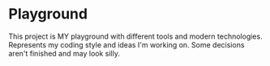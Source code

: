 # Playground

This project is MY playground with different tools and modern technologies.
Represents my coding style and ideas I'm working on.
Some decisions aren't finished and may look silly.
